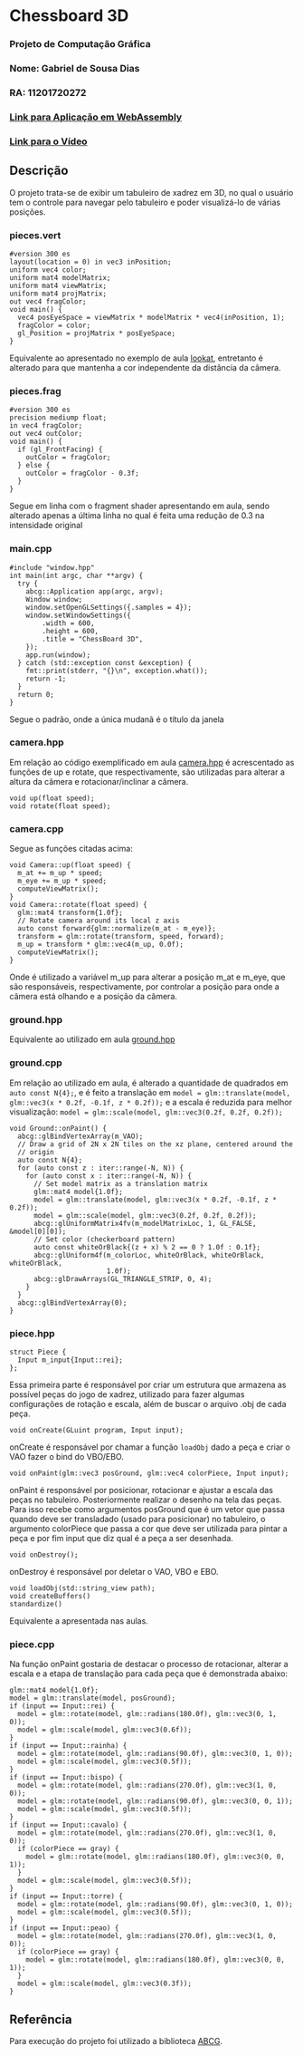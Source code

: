 # Chessboard 3D
### Projeto de Computação Gráfica
### Nome: Gabriel de Sousa Dias
### RA: 11201720272
### [Link para Aplicação em WebAssembly](https://sdias22.github.io/CG-WebAssembly/ChessBoard3D/)
### [Link para o Vídeo](https://youtu.be/wystuZoPspU)
## Descrição
O projeto trata-se de exibir um tabuleiro de xadrez em 3D, no qual o usuário tem o controle para navegar pelo tabuleiro e poder visualizá-lo de várias posições.
### pieces.vert
```
#version 300 es
layout(location = 0) in vec3 inPosition;
uniform vec4 color;
uniform mat4 modelMatrix;
uniform mat4 viewMatrix;
uniform mat4 projMatrix;
out vec4 fragColor;
void main() {
  vec4 posEyeSpace = viewMatrix * modelMatrix * vec4(inPosition, 1);
  fragColor = color;
  gl_Position = projMatrix * posEyeSpace;
}
```
Equivalente ao apresentado no exemplo de aula [lookat](https://hbatagelo.github.io/cg/lookatproject.html#lookat.vert), entretanto é alterado para que mantenha a cor independente da distância da câmera.
### pieces.frag
```
#version 300 es
precision mediump float;
in vec4 fragColor;
out vec4 outColor;
void main() {
  if (gl_FrontFacing) {
    outColor = fragColor;
  } else {
    outColor = fragColor - 0.3f;
  }
}
```
Segue em linha com o fragment shader apresentando em aula, sendo alterado apenas a última linha no qual é feita uma redução de 0.3 na intensidade original
### main.cpp
```
#include "window.hpp"
int main(int argc, char **argv) {
  try {
    abcg::Application app(argc, argv);
    Window window;
    window.setOpenGLSettings({.samples = 4});
    window.setWindowSettings({
        .width = 600,
        .height = 600,
        .title = "ChessBoard 3D",
    });
    app.run(window);
  } catch (std::exception const &exception) {
    fmt::print(stderr, "{}\n", exception.what());
    return -1;
  }
  return 0;
}
```
Segue o padrão, onde a única mudanã é o título da janela
### camera.hpp
Em relação ao código exemplificado em aula [camera.hpp](https://hbatagelo.github.io/cg/lookatproject.html#camera.hpp) é acrescentado as funções de up e rotate, que respectivamente, são utilizadas para alterar a altura da câmera e rotacionar/inclinar a câmera.
```
void up(float speed);
void rotate(float speed);
```
### camera.cpp
Segue as funções citadas acima:
```
void Camera::up(float speed) {
  m_at += m_up * speed;
  m_eye += m_up * speed;
  computeViewMatrix();
}
void Camera::rotate(float speed) {
  glm::mat4 transform{1.0f};
  // Rotate camera around its local z axis
  auto const forward{glm::normalize(m_at - m_eye)};
  transform = glm::rotate(transform, speed, forward);
  m_up = transform * glm::vec4(m_up, 0.0f);
  computeViewMatrix();
}
```
Onde é utilizado a variável m_up para alterar a posição m_at e m_eye, que são responsáveis, respectivamente, por controlar a posição para onde a câmera está olhando e a posição da câmera.
### ground.hpp
Equivalente ao utilizado em aula [ground.hpp](https://hbatagelo.github.io/cg/lookatproject.html#ground.hpp)
### ground.cpp
Em relação ao utilizado em aula, é alterado a quantidade de quadrados em `auto const N{4};`, e é feito a translação em `model = glm::translate(model, glm::vec3(x * 0.2f, -0.1f, z * 0.2f));` e a escala é reduzida para melhor visualização: `model = glm::scale(model, glm::vec3(0.2f, 0.2f, 0.2f));`
```
void Ground::onPaint() {
  abcg::glBindVertexArray(m_VAO);
  // Draw a grid of 2N x 2N tiles on the xz plane, centered around the
  // origin
  auto const N{4};
  for (auto const z : iter::range(-N, N)) {
    for (auto const x : iter::range(-N, N)) {
      // Set model matrix as a translation matrix
      glm::mat4 model{1.0f};
      model = glm::translate(model, glm::vec3(x * 0.2f, -0.1f, z * 0.2f));
      model = glm::scale(model, glm::vec3(0.2f, 0.2f, 0.2f));
      abcg::glUniformMatrix4fv(m_modelMatrixLoc, 1, GL_FALSE, &model[0][0]);
      // Set color (checkerboard pattern)
      auto const whiteOrBlack{(z + x) % 2 == 0 ? 1.0f : 0.1f};
      abcg::glUniform4f(m_colorLoc, whiteOrBlack, whiteOrBlack, whiteOrBlack,
                        1.0f);
      abcg::glDrawArrays(GL_TRIANGLE_STRIP, 0, 4);
    }
  }
  abcg::glBindVertexArray(0);
}
```
### piece.hpp
```enum class Input { rei, rainha, bispo, cavalo, torre, peao };
struct Piece {
  Input m_input{Input::rei};
};
```
Essa primeira parte é responsável por criar um estrutura que armazena as possível peças do jogo de xadrez, utilizado para fazer algumas configurações de rotação e escala, além de buscar o arquivo .obj de cada peça.
```
void onCreate(GLuint program, Input input);
```
onCreate é responsável por chamar a função `loadObj` dado a peça e criar o VAO fazer o bind do VBO/EBO.
```
void onPaint(glm::vec3 posGround, glm::vec4 colorPiece, Input input);
```
onPaint é responsável por posicionar, rotacionar e ajustar a escala das peças no tabuleiro. Posteriormente realizar o desenho na tela das peças. Para isso recebe como argumentos posGround que é um vetor que passa quando deve ser transladado (usado para posicionar) no tabuleiro, o argumento colorPiece que passa a cor que deve ser utilizada para pintar a peça e por fim input que diz qual é a peça a ser desenhada.
```
void onDestroy();
```
onDestroy é responsável por deletar o VAO, VBO e EBO.
```
void loadObj(std::string_view path);
void createBuffers()
standardize()
```
Equivalente a apresentada nas aulas.
### piece.cpp
Na função onPaint gostaria de destacar o processo de rotacionar, alterar a escala e a etapa de translação para cada peça que é demonstrada abaixo:
```
glm::mat4 model{1.0f};
model = glm::translate(model, posGround);
if (input == Input::rei) {
  model = glm::rotate(model, glm::radians(180.0f), glm::vec3(0, 1, 0));
  model = glm::scale(model, glm::vec3(0.6f));
}
if (input == Input::rainha) {
  model = glm::rotate(model, glm::radians(90.0f), glm::vec3(0, 1, 0));
  model = glm::scale(model, glm::vec3(0.5f));
}
if (input == Input::bispo) {
  model = glm::rotate(model, glm::radians(270.0f), glm::vec3(1, 0, 0));
  model = glm::rotate(model, glm::radians(90.0f), glm::vec3(0, 0, 1));
  model = glm::scale(model, glm::vec3(0.5f));
}
if (input == Input::cavalo) {
  model = glm::rotate(model, glm::radians(270.0f), glm::vec3(1, 0, 0));
  if (colorPiece == gray) {
    model = glm::rotate(model, glm::radians(180.0f), glm::vec3(0, 0, 1));
  }
  model = glm::scale(model, glm::vec3(0.5f));
}
if (input == Input::torre) {
  model = glm::rotate(model, glm::radians(90.0f), glm::vec3(0, 1, 0));
  model = glm::scale(model, glm::vec3(0.5f));
}
if (input == Input::peao) {
  model = glm::rotate(model, glm::radians(270.0f), glm::vec3(1, 0, 0));
  if (colorPiece == gray) {
    model = glm::rotate(model, glm::radians(180.0f), glm::vec3(0, 0, 1));
  }
  model = glm::scale(model, glm::vec3(0.3f));
}
```
## Referência
Para execução do projeto foi utilizado a biblioteca [ABCG](https://github.com/hbatagelo/abcg).
